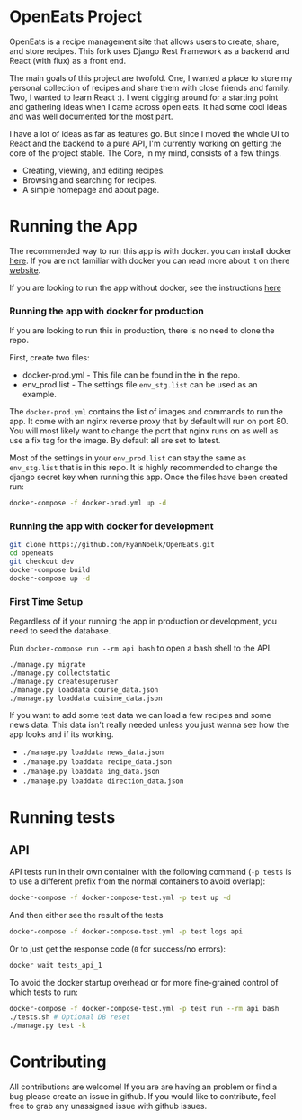 # OpenEats Project

OpenEats is a recipe management site that allows users to create, share, and store recipes. This fork uses Django Rest Framework as a backend and React (with flux) as a front end. 

The main goals of this project are twofold. One, I wanted a place to store my personal collection of recipes and share them with close friends and family. Two, I wanted to learn React :). I went digging around for a starting point and gathering ideas when I came across open eats. It had some cool ideas and was well documented for the most part. 

I have a lot of ideas as far as features go. But since I moved the whole UI to React and the backend to a pure API, I'm currently working on getting the core of the project stable.  The Core, in my mind, consists of a few things.

- Creating, viewing, and editing recipes.
- Browsing and searching for recipes.
- A simple homepage and about page.
 
# Running the App

The recommended way to run this app is with docker. you can install docker [here](https://www.docker.com/products/overview). If you are not familiar with docker you can read more about it on there [website](https://www.docker.com/what-docker).

If you are looking to run the app without docker, see the instructions [here](docs/Running_without_Docker.md)

### Running the app with docker for production

If you are looking to run this in production, there is no need to clone the repo. 

First, create two files:
- docker-prod.yml - This file can be found in the in the repo.
- env_prod.list - The settings file `env_stg.list` can be used as an example.

The `docker-prod.yml` contains the list of images and commands to run the app. It come with an nginx reverse proxy that by default will run on port 80. You will most likely want to change the port that nginx runs on as well as use a fix tag for the image. By default all are set to latest.

Most of the settings in your `env_prod.list` can stay the same as `env_stg.list` that is in this repo. It is highly recommended to change the django secret key when running this app. Once the files have been created run:

```bash
docker-compose -f docker-prod.yml up -d
```

### Running the app with docker for development
```bash
git clone https://github.com/RyanNoelk/OpenEats.git
cd openeats
git checkout dev
docker-compose build
docker-compose up -d
```

### First Time Setup

Regardless of if your running the app in production or development, you need to seed the database.

Run `docker-compose run --rm api bash` to open a bash shell to the API. 
```bash
./manage.py migrate
./manage.py collectstatic
./manage.py createsuperuser
./manage.py loaddata course_data.json
./manage.py loaddata cuisine_data.json
```

If you want to add some test data we can load a few recipes and some news data. This data isn't really needed unless you just wanna see how the app looks and if its working.
* `./manage.py loaddata news_data.json`
* `./manage.py loaddata recipe_data.json`
* `./manage.py loaddata ing_data.json`
* `./manage.py loaddata direction_data.json`

# Running tests

## API

API tests run in their own container with the following command (`-p tests` is to use a different prefix
from the normal containers to avoid overlap):

```bash
docker-compose -f docker-compose-test.yml -p test up -d
```

And then either see the result of the tests

```bash
docker-compose -f docker-compose-test.yml -p test logs api
````

Or to just get the response code (`0` for success/no errors):

```bash
docker wait tests_api_1
```

To avoid the docker startup overhead or for more fine-grained control of which tests to run:

```bash
docker-compose -f docker-compose-test.yml -p test run --rm api bash
./tests.sh # Optional DB reset
./manage.py test -k
```

# Contributing

All contributions are welcome! If you are are having an problem or find a bug please create an issue in github. If you would like to contribute, feel free to grab any unassigned issue with github issues.
